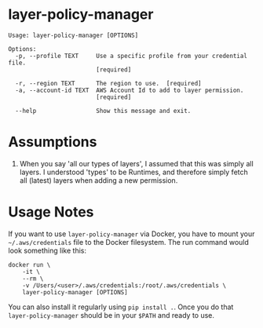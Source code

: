 # layer-policy-manager
```
Usage: layer-policy-manager [OPTIONS]

Options:
  -p, --profile TEXT     Use a specific profile from your credential file.
                         [required]

  -r, --region TEXT      The region to use.  [required]
  -a, --account-id TEXT  AWS Account Id to add to layer permission.
                         [required]

  --help                 Show this message and exit.
```
# Assumptions
1. When you say 'all our types of layers', I assumed that this was simply all layers. I understood 'types' to be Runtimes, and therefore simply fetch all (latest) layers when adding a new permission.
# Usage Notes
If you want to use `layer-policy-manager` via Docker, you have to mount your `~/.aws/credentials` file to the Docker filesystem. The run command would look something like this:

```
docker run \
    -it \
    --rm \
    -v /Users/<user>/.aws/credentials:/root/.aws/credentials \
    layer-policy-manager [OPTIONS]
```

You can also install it regularly using `pip install .`. Once you do that `layer-policy-manager` should be in your `$PATH` and ready to use.